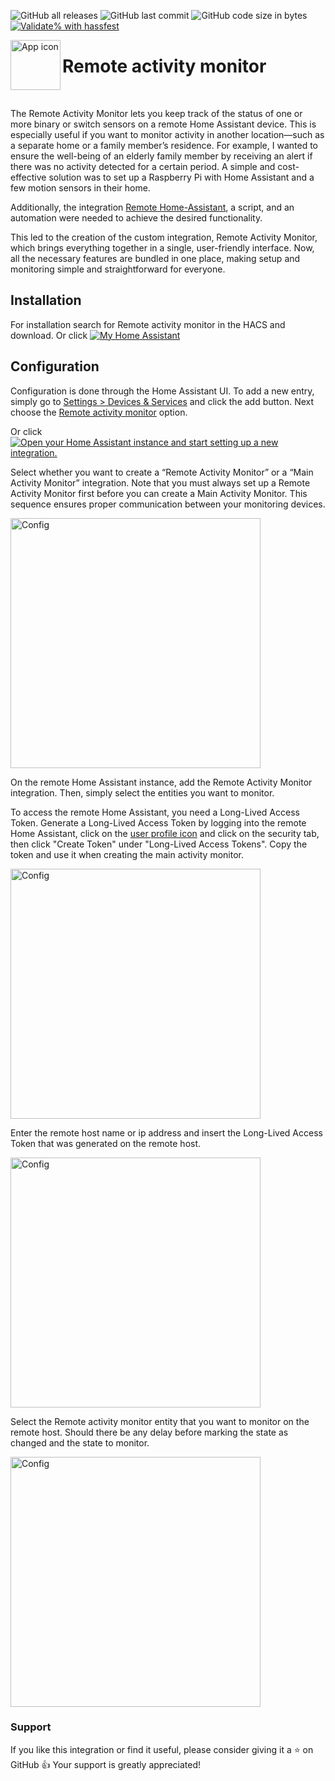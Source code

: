 
<!-- markdownlint-disable MD041 -->
![GitHub all releases](https://img.shields.io/github/downloads/kgn3400/remote_activity_monitor/total)
![GitHub last commit](https://img.shields.io/github/last-commit/kgn3400/remote_activity_monitor)
![GitHub code size in bytes](https://img.shields.io/github/languages/code-size/kgn3400/remote_activity_monitor)
[![Validate% with hassfest](https://github.com/kgn3400/remote_activity_monitor/workflows/Validate%20with%20hassfest/badge.svg)](https://github.com/kgn3400/remote_activity_monitor/actions/workflows/hassfest.yaml)

<img align="left" width="80" height="80" src="https://kgn3400.github.io/remote_activity_monitor/assets/icon.png" alt="App icon">

# Remote activity monitor

<br/>

The Remote Activity Monitor lets you keep track of the status of one or more binary or switch sensors on a remote Home Assistant device. This is especially useful if you want to monitor activity in another location—such as a separate home or a family member’s residence.
For example, I wanted to ensure the well-being of an elderly family member by receiving an alert if there was no activity detected for a certain period. A simple and cost-effective solution was to set up a Raspberry Pi with Home Assistant and a few motion sensors in their home.

Additionally, the integration [Remote Home-Assistant](https://github.com/custom-components/remote_homeassistant), a script, and an automation were needed to achieve the desired functionality.

This led to the creation of the custom integration, Remote Activity Monitor, which brings everything together in a single, user-friendly interface. Now, all the necessary features are bundled in one place, making setup and monitoring simple and straightforward for everyone.

## Installation

For installation search for Remote activity monitor in the HACS and download.
Or click
[![My Home Assistant](https://img.shields.io/badge/Home%20Assistant-%2341BDF5.svg?style=flat&logo=home-assistant&label=Add%20to%20HACS)](https://my.home-assistant.io/redirect/hacs_repository/?owner=kgn3400&repository=remote_activity_monitor&category=integration)

## Configuration

Configuration is done through the Home Assistant UI. To add a new entry, simply go to [Settings > Devices & Services](https://my.home-assistant.io/redirect/integrations) and click the add button. Next choose the [Remote activity monitor](https://my.home-assistant.io/redirect/config_flow_start?domain=remote_activity_monitor) option.

Or click
[![Open your Home Assistant instance and start setting up a new integration.](https://my.home-assistant.io/badges/config_flow_start.svg)](https://my.home-assistant.io/redirect/config_flow_start/?domain=remote_activity_monitor)

Select whether you want to create a “Remote Activity Monitor” or a “Main Activity Monitor” integration. Note that you must always set up a Remote Activity Monitor first before you can create a Main Activity Monitor. This sequence ensures proper communication between your monitoring devices.

<img src="https://kgn3400.github.io/remote_activity_monitor/assets/config-menu.png" width="400" height="auto" alt="Config">
<br>

On the remote Home Assistant instance, add the Remote Activity Monitor integration. Then, simply select the entities you want to monitor.

To access the remote Home Assistant, you need a Long-Lived Access Token. Generate a Long-Lived Access Token by logging into the remote Home Assistant, click on the [user profile icon](https://my.home-assistant.io/redirect/profile) and click on the security tab, then click "Create Token" under "Long-Lived Access Tokens". Copy the token and use it when creating the main activity monitor.

<img src="https://kgn3400.github.io/remote_activity_monitor/assets/config-remote.png" width="400" height="auto" alt="Config">
<br>

Enter the remote host name or ip address and insert the Long-Lived Access Token that was generated on the remote host.

<img src="https://kgn3400.github.io/remote_activity_monitor/assets/config-main-1.png" width="400" height="auto" alt="Config">
<br>

Select the Remote activity monitor entity that you want to monitor on the remote host. Should there be any delay before marking the state as changed and the state to monitor.

<img src="https://kgn3400.github.io/remote_activity_monitor/assets/config-main-2.png" width="400" height="auto" alt="Config">

### Support

If you like this integration or find it useful, please consider giving it a ⭐️ on GitHub 👍 Your support is greatly appreciated!
